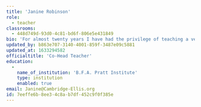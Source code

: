 ```yaml
---
title: 'Janine Robinson'
role:
  - teacher
classrooms:
  - 448d749d-93d0-4c81-bd6f-806e5e431849
bio: 'For almost twenty years I have had the privilege of teaching a very diverse group of children. In New York and in Massachusetts, I’ve worked with preschoolers and early elementary aged children in school settings, art centers, and through outreach programs. Eight of those wonderful years have been spent here, at Cambridge-Ellis, as both a teacher and a parent. My son spent three amazing years here, and we were very lucky to have had that opportunity! When I am not teaching I spend a lot of time with my family and friends. I enjoy going to the movies with my son, and I love watching his dance performances.'
updated_by: b863e707-3140-4001-859f-3487e09c5881
updated_at: 1633294582
officialtitle: 'Co-Head Teacher'
education:
  -
    name_of_institution: 'B.F.A. Pratt Institute'
    type: institution
    enabled: true
email: Janine@Cambridge-Ellis.org
id: 7eeffe6b-8ee3-4c8a-b7df-452c9f0f385e
---
```


